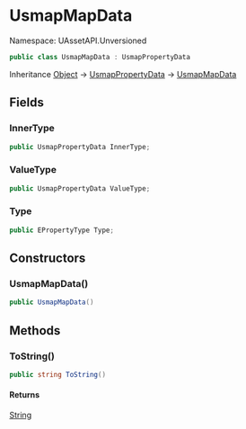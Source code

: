 # UsmapMapData

Namespace: UAssetAPI.Unversioned

```csharp
public class UsmapMapData : UsmapPropertyData
```

Inheritance [Object](https://docs.microsoft.com/en-us/dotnet/api/system.object) → [UsmapPropertyData](./uassetapi.unversioned.usmappropertydata.md) → [UsmapMapData](./uassetapi.unversioned.usmapmapdata.md)

## Fields

### **InnerType**

```csharp
public UsmapPropertyData InnerType;
```

### **ValueType**

```csharp
public UsmapPropertyData ValueType;
```

### **Type**

```csharp
public EPropertyType Type;
```

## Constructors

### **UsmapMapData()**

```csharp
public UsmapMapData()
```

## Methods

### **ToString()**

```csharp
public string ToString()
```

#### Returns

[String](https://docs.microsoft.com/en-us/dotnet/api/system.string)<br>
